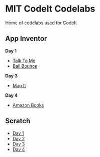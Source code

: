 # MIT CodeIt Codelabs
Home of codelabs used for CodeIt

## App Inventor
**Day 1**
 - [Talk To Me](https://mitcodeit.github.io/appinventor/codelabs/talk-to-me/)
 - [Ball Bounce](https://mitcodeit.github.io/appinventor/codelabs/ball-bounce/)

**Day 3**
 - [Map It](https://mitcodeit.github.io/appinventor/codelabs/map-it/)

**Day 4**
 - [Amazon Books](https://mitcodeit.github.io/appinventor/codelabs/amazon-books/)

## Scratch
 - [Day 1](https://mitcodeit.github.io/scratch/day1/)
 - [Day 2](https://mitcodeit.github.io/scratch/day2/)
 - [Day 3](https://mitcodeit.github.io/scratch/day3/)
 - [Day 4](https://mitcodeit.github.io/scratch/day4/)
